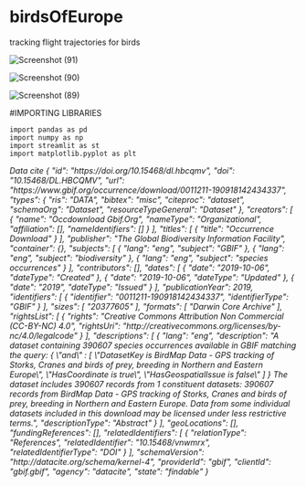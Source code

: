 # birdsOfEurope
tracking flight trajectories for birds



![Screenshot (91)](https://user-images.githubusercontent.com/61441879/196739400-533839af-9e5e-497c-a329-7f2ac671e984.png)

![Screenshot (90)](https://user-images.githubusercontent.com/61441879/196739417-62782406-3e55-4fef-b9fa-44783a5bfd69.png)

![Screenshot (89)](https://user-images.githubusercontent.com/61441879/196739434-eb217a95-7688-4f9b-9f1d-e19e673eb819.png)

#IMPORTING LIBRARIES 
```
import pandas as pd 
import numpy as np 
import streamlit as st 
import matplotlib.pyplot as plt 
```





<cite>
Data cite 
{
  "id": "https://doi.org/10.15468/dl.hbcqmv",
  "doi": "10.15468/DL.HBCQMV",
  "url": "https://www.gbif.org/occurrence/download/0011211-190918142434337",
  "types": {
    "ris": "DATA",
    "bibtex": "misc",
    "citeproc": "dataset",
    "schemaOrg": "Dataset",
    "resourceTypeGeneral": "Dataset"
  },
  "creators": [
    {
      "name": "Occdownload Gbif.Org",
      "nameType": "Organizational",
      "affiliation": [],
      "nameIdentifiers": []
    }
  ],
  "titles": [
    {
      "title": "Occurrence Download"
    }
  ],
  "publisher": "The Global Biodiversity Information Facility",
  "container": {},
  "subjects": [
    {
      "lang": "eng",
      "subject": "GBIF"
    },
    {
      "lang": "eng",
      "subject": "biodiversity"
    },
    {
      "lang": "eng",
      "subject": "species occurrences"
    }
  ],
  "contributors": [],
  "dates": [
    {
      "date": "2019-10-06",
      "dateType": "Created"
    },
    {
      "date": "2019-10-06",
      "dateType": "Updated"
    },
    {
      "date": "2019",
      "dateType": "Issued"
    }
  ],
  "publicationYear": 2019,
  "identifiers": [
    {
      "identifier": "0011211-190918142434337",
      "identifierType": "GBIF"
    }
  ],
  "sizes": [
    "20377605"
  ],
  "formats": [
    "Darwin Core Archive"
  ],
  "rightsList": [
    {
      "rights": "Creative Commons Attribution Non Commercial (CC-BY-NC) 4.0",
      "rightsUri": "http://creativecommons.org/licenses/by-nc/4.0/legalcode"
    }
  ],
  "descriptions": [
    {
      "lang": "eng",
      "description": "A dataset containing 390607 species occurrences available in GBIF matching the query: { \"and\" : [ \"DatasetKey is BirdMap Data - GPS tracking of Storks, Cranes and birds of prey, breeding in Northern and Eastern Europe\", \"HasCoordinate is true\", \"HasGeospatialIssue is false\" ] } The dataset includes 390607 records from 1 constituent datasets: 390607 records from BirdMap Data - GPS tracking of Storks, Cranes and birds of prey, breeding in Northern and Eastern Europe. Data from some individual datasets included in this download may be licensed under less restrictive terms.",
      "descriptionType": "Abstract"
    }
  ],
  "geoLocations": [],
  "fundingReferences": [],
  "relatedIdentifiers": [
    {
      "relationType": "References",
      "relatedIdentifier": "10.15468/vnwmrx",
      "relatedIdentifierType": "DOI"
    }
  ],
  "schemaVersion": "http://datacite.org/schema/kernel-4",
  "providerId": "gbif",
  "clientId": "gbif.gbif",
  "agency": "datacite",
  "state": "findable"
}
</cite>
